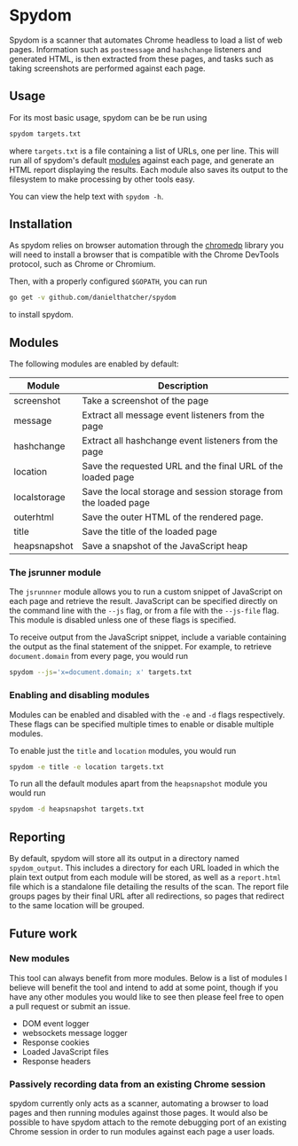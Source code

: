 # Spydom
Spydom is a scanner that automates Chrome headless to load a list of web pages. Information such as `postmessage` and `hashchange` listeners and generated HTML, is then extracted from these pages, and tasks such as taking screenshots are performed against each page.

## Usage
For its most basic usage, spydom can be be run using
```bash
spydom targets.txt
```
where `targets.txt` is a file containing a list of URLs, one per line. This will run all of spydom's default [modules](#modules) against each page, and generate an HTML report displaying the results. Each module also saves its output to the filesystem to make processing by other tools easy.

You can view the help text with `spydom -h`.

## Installation
As spydom relies on browser automation through the [chromedp](https://github.com/chromedp/chromedp) library you will need to install a browser that is compatible with the Chrome DevTools protocol, such as Chrome or Chromium.

Then, with a properly configured `$GOPATH`, you can run
```bash
go get -v github.com/danielthatcher/spydom
```
to install spydom.

## Modules
The following modules are enabled by default:

Module | Description
-|-
screenshot|Take a screenshot of the page
message	|Extract all message event listeners from the page
hashchange|Extract all hashchange event listeners from the page
location|Save the requested URL and the final URL of the loaded page
localstorage|Save the local storage and session storage from the loaded page
outerhtml|Save the outer HTML of the rendered page.
title	|Save the title of the loaded page
heapsnapshot|Save a snapshot of the JavaScript heap

### The jsrunner module
The `jsrunnner` module allows you to run a custom snippet of JavaScript on each page and retrieve the result. JavaScript can be specified directly on the command line with the `--js` flag, or from a file with the `--js-file` flag. This module is disabled unless one of these flags is specified.

To receive output from the JavaScript snippet, include a variable containing the output as the final statement of the snippet. For example, to retrieve `document.domain` from every page, you would run
```bash
spydom --js='x=document.domain; x' targets.txt
```

### Enabling and disabling modules
Modules can be enabled and disabled with the `-e` and `-d` flags respectively. These flags can be specified multiple times to enable or disable multiple modules.

To enable just the `title` and `location` modules, you would run
```bash
spydom -e title -e location targets.txt
```

To run all the default modules apart from the `heapsnapshot` module you would run
```bash
spydom -d heapsnapshot targets.txt
```

## Reporting
By default, spydom will store all its output in a directory named `spydom_output`. This includes a directory for each URL loaded in which the plain text output from each module will be stored, as well as a `report.html` file which is a standalone file detailing the results of the scan. The report file groups pages by their final URL after all redirections, so pages that redirect to the same location will be grouped.

## Future work
### New modules
This tool can always benefit from more modules. Below is a list of modules I believe will benefit the tool and intend to add at some point, though if you have any other modules you would like to see then please feel free to open a pull request or submit an issue.

- DOM event logger
- websockets message logger
- Response cookies
- Loaded JavaScript files
- Response headers

### Passively recording data from an existing Chrome session
spydom currently only acts as a scanner, automating a browser to load pages and then running modules against those pages. It would also be possible to have spydom attach to the remote debugging port of an existing Chrome session in order to run modules against each page a user loads.